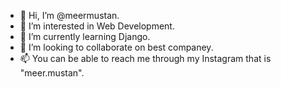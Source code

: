 - 👋 Hi, I’m @meermustan.
- 👀 I’m interested in Web Development.
- 🌱 I’m currently learning Django.
- 💞️ I’m looking to collaborate on best companey.
- 📫 You can be able to reach me through my Instagram that is "meer.mustan".

<!---
meermustan/meermustan is a ✨ special ✨ repository because its `README.md` (this file) appears on your GitHub profile.
You can click the Preview link to take a look at your changes.
--->

